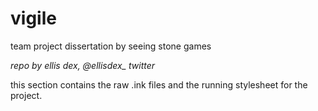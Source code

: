# vigile
team project dissertation by seeing stone games<p>
<i>repo by ellis dex, @ellisdex_ twitter</i><p><p>

this section contains the raw .ink files and the running stylesheet for the project. 
